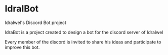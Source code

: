 # IdralBot
Idralwel's Discord Bot project

IdraBot is a project created to design a bot for the discord server of Idralwel

Every member of the discord is invited to share his ideas and participate to improve this bot.
